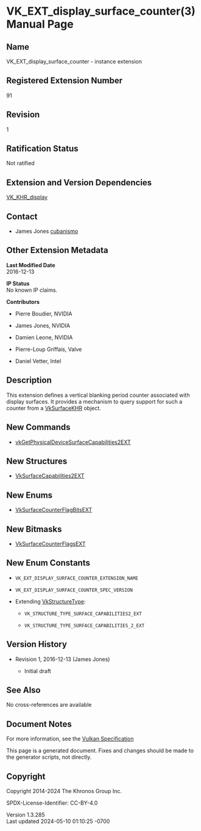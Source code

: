 # VK_EXT_display_surface_counter(3) Manual Page

## Name

VK_EXT_display_surface_counter - instance extension



## <a href="#_registered_extension_number" class="anchor"></a>Registered Extension Number

91

## <a href="#_revision" class="anchor"></a>Revision

1

## <a href="#_ratification_status" class="anchor"></a>Ratification Status

Not ratified

## <a href="#_extension_and_version_dependencies" class="anchor"></a>Extension and Version Dependencies

[VK_KHR_display](https://registry.khronos.org/vulkan/specs/1.3-extensions/man/html/VK_KHR_display.html)  

## <a href="#_contact" class="anchor"></a>Contact

- James Jones <a
  href="https://github.com/KhronosGroup/Vulkan-Docs/issues/new?body=%5BVK_EXT_display_surface_counter%5D%20@cubanismo%0A*Here%20describe%20the%20issue%20or%20question%20you%20have%20about%20the%20VK_EXT_display_surface_counter%20extension*"
  target="_blank" rel="nofollow noopener"><em></em>cubanismo</a>

## <a href="#_other_extension_metadata" class="anchor"></a>Other Extension Metadata

**Last Modified Date**  
2016-12-13

**IP Status**  
No known IP claims.

**Contributors**  
- Pierre Boudier, NVIDIA

- James Jones, NVIDIA

- Damien Leone, NVIDIA

- Pierre-Loup Griffais, Valve

- Daniel Vetter, Intel

## <a href="#_description" class="anchor"></a>Description

This extension defines a vertical blanking period counter associated
with display surfaces. It provides a mechanism to query support for such
a counter from a [VkSurfaceKHR](https://registry.khronos.org/vulkan/specs/1.3-extensions/man/html/VkSurfaceKHR.html) object.

## <a href="#_new_commands" class="anchor"></a>New Commands

- [vkGetPhysicalDeviceSurfaceCapabilities2EXT](https://registry.khronos.org/vulkan/specs/1.3-extensions/man/html/vkGetPhysicalDeviceSurfaceCapabilities2EXT.html)

## <a href="#_new_structures" class="anchor"></a>New Structures

- [VkSurfaceCapabilities2EXT](https://registry.khronos.org/vulkan/specs/1.3-extensions/man/html/VkSurfaceCapabilities2EXT.html)

## <a href="#_new_enums" class="anchor"></a>New Enums

- [VkSurfaceCounterFlagBitsEXT](https://registry.khronos.org/vulkan/specs/1.3-extensions/man/html/VkSurfaceCounterFlagBitsEXT.html)

## <a href="#_new_bitmasks" class="anchor"></a>New Bitmasks

- [VkSurfaceCounterFlagsEXT](https://registry.khronos.org/vulkan/specs/1.3-extensions/man/html/VkSurfaceCounterFlagsEXT.html)

## <a href="#_new_enum_constants" class="anchor"></a>New Enum Constants

- `VK_EXT_DISPLAY_SURFACE_COUNTER_EXTENSION_NAME`

- `VK_EXT_DISPLAY_SURFACE_COUNTER_SPEC_VERSION`

- Extending [VkStructureType](https://registry.khronos.org/vulkan/specs/1.3-extensions/man/html/VkStructureType.html):

  - `VK_STRUCTURE_TYPE_SURFACE_CAPABILITIES2_EXT`

  - `VK_STRUCTURE_TYPE_SURFACE_CAPABILITIES_2_EXT`

## <a href="#_version_history" class="anchor"></a>Version History

- Revision 1, 2016-12-13 (James Jones)

  - Initial draft

## <a href="#_see_also" class="anchor"></a>See Also

No cross-references are available

## <a href="#_document_notes" class="anchor"></a>Document Notes

For more information, see the <a
href="https://registry.khronos.org/vulkan/specs/1.3-extensions/html/vkspec.html#VK_EXT_display_surface_counter"
target="_blank" rel="noopener">Vulkan Specification</a>

This page is a generated document. Fixes and changes should be made to
the generator scripts, not directly.

## <a href="#_copyright" class="anchor"></a>Copyright

Copyright 2014-2024 The Khronos Group Inc.

SPDX-License-Identifier: CC-BY-4.0

Version 1.3.285  
Last updated 2024-05-10 01:10:25 -0700

